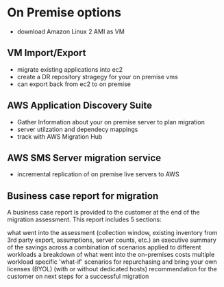 # On Premise options
- download Amazon Linux 2 AMI as VM

## VM Import/Export
- migrate existing applications into ec2
- create a DR repository stragegy for your on premise vms
- can export back from ec2 to on premise

## AWS Application Discovery Suite
- Gather Information about your on premise server to plan migration
- server utilzation and dependecy mappings
- track with AWS Migration Hub

## AWS SMS Server migration service
- incremental replication of on premise live servers to AWS

## Business case report for migration
A business case report is provided to the customer at the end of the migration assessment. This report includes 5 sections:

what went into the assessment (collection window, existing inventory from 3rd party export, assumptions, server counts, etc.)
an executive summary of the savings across a combination of scenarios applied to different workloads
a breakdown of what went into the on-premises costs
multiple workload specific 'what-if' scenarios for repurchasing and bring your own licenses (BYOL) (with or without dedicated hosts)
recommendation for the customer on next steps for a successful migration